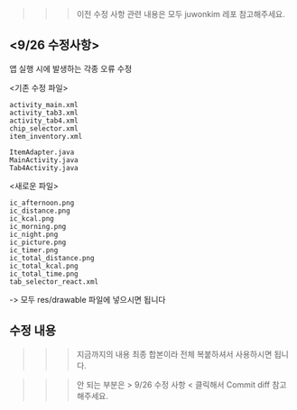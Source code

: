 >>> 이전 수정 사항 관련 내용은 모두 juwonkim 레포 참고해주세요.

## <9/26 수정사항>

앱 실행 시에 발생하는 각종 오류 수정

<기존 수정 파일>
```
activity_main.xml
activity_tab3.xml
activity_tab4.xml
chip_selector.xml
item_inventory.xml
```

```
ItemAdapter.java
MainActivity.java
Tab4Activity.java
```

<새로운 파일>
```
ic_afternoon.png
ic_distance.png
ic_kcal.png
ic_morning.png
ic_night.png
ic_picture.png
ic_timer.png
ic_total_distance.png
ic_total_kcal.png
ic_total_time.png
tab_selector_react.xml
```

-> 모두 res/drawable 파일에 넣으시면 됩니다

## 수정 내용
>>> 지금까지의 내용 최종 합본이라 전체 복붙하셔서 사용하시면 됩니다.

>>> 안 되는 부분은 > 9/26 수정 사항 < 클릭해서 Commit diff 참고해주세요.
